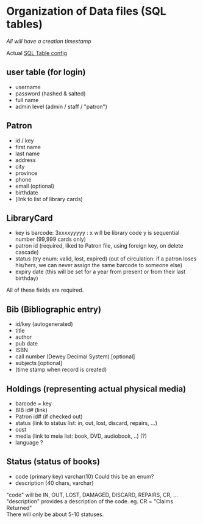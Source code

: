 # Organization of Data files (SQL tables)

_All will have a creation timestamp_

Actual [SQL Table config](SQL_Tables.md)

## user table (for login)
* username 
* password (hashed & salted)
* full name
* admin level (admin / staff / "patron")

## Patron
* id / key
* first name
* last name
* address
* city
* province
* phone
* email (optional)
* birthdate
* (link to list of library cards)

## LibraryCard
* key is barcode:  3xxxxyyyyy : x will be library code y is sequential number (99,999 cards only)
* patron id (required, liked to Patron file, using foreign key, on delete cascade)
* status (try enum: valid, lost, expired)
 (out of circulation: if a patron loses his/hers, we can never assign the same barcode to someone else)
* expiry date (this will be set for a year from present or from their last birthday)

All of these fields are required.

## Bib (Bibliographic entry)
* id/key (autogenerated)
* title 
* author
* pub date
* ISBN
* call number (Dewey Decimal System) [optional]
* subjects [optional]
* (time stamp when record is created)

## Holdings (representing actual physical media)
* barcode = key
* BIB id# (link)
* Patron id# (if checked out)
* status (link to status list: in, out, lost, discard, repairs, ...)
* cost
* media (link to meia list: book, DVD, audiobook, ..) (?)
* language ?

## Status (status of books)
* code (primary key) varchar(10)    Could this be an enum?
* description (40 chars, varchar)

"code" will be IN, OUT, LOST, DAMAGED, DISCARD, REPAIRS, CR, ...     
"description" provides a description of the code. eg. CR = "Claims Returned"    
There will only be about 5-10 statuses.    
